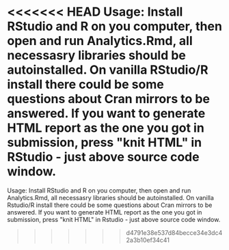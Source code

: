 <<<<<<< HEAD
Usage: Install RStudio and R on you computer, then open and run Analytics.Rmd, all necessasry libraries should be autoinstalled. On vanilla RStudio/R install there could be some questions about Cran mirrors to be answered.
If you want to generate HTML report as the one you got in submission, press "knit HTML" in RStudio - just above source code window.
=======
Usage: Install RStudio and R on you computer, then open and run Analytics.Rmd, all necessasry libraries should be autoinstalled. On vanilla Rstudio/R install there could be some questions about Cran mirrors to be answered.
If you want to generate HTML report as the one you got in submission, press "knit HTML" in Rstudio - just above source code window.
>>>>>>> d4791e38e537d84becce34e3dc42a3b10ef34c41
